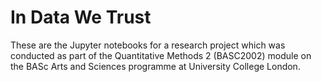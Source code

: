 # In Data We Trust
These are the Jupyter notebooks for a research project which was conducted as part of the Quantitative Methods 2 (BASC2002) module on the BASc Arts and Sciences programme at University College London.
